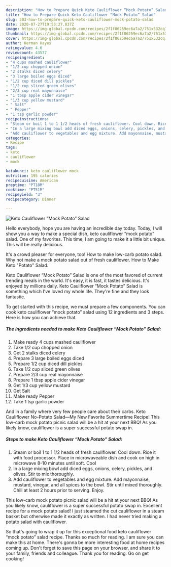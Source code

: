 ```yaml
---
description: "How to Prepare Quick Keto Cauliflower “Mock Potato” Salad"
title: "How to Prepare Quick Keto Cauliflower “Mock Potato” Salad"
slug: 503-how-to-prepare-quick-keto-cauliflower-mock-potato-salad
date: 2020-07-27T19:53:27.837Z
image: https://img-global.cpcdn.com/recipes/2f1f86259ec6a7a2/751x532cq70/keto-cauliflower-mock-potato-salad-recipe-main-photo.jpg
thumbnail: https://img-global.cpcdn.com/recipes/2f1f86259ec6a7a2/751x532cq70/keto-cauliflower-mock-potato-salad-recipe-main-photo.jpg
cover: https://img-global.cpcdn.com/recipes/2f1f86259ec6a7a2/751x532cq70/keto-cauliflower-mock-potato-salad-recipe-main-photo.jpg
author: Herman Hayes
ratingvalue: 4.6
reviewcount: 43577
recipeingredient:
- "4 cups mashed cauliflower"
- "1/2 cup chopped onion"
- "2 stalks diced celery"
- "3 large boiled eggs diced"
- "1/2 cup diced dill pickles"
- "1/2 cup sliced green olives"
- "2/3 cup real mayonnaise"
- "1 tbsp apple cider vinegar"
- "1/3 cup yellow mustard"
- " Salt"
- " Pepper"
- "1 tsp garlic powder"
recipeinstructions:
- "Steam or boil 1 to 1 1/2 heads of fresh cauliflower. Cool down. Rice it with food processor. Place in microwaveable dish and cook on high in microwave 8-10 minutes until soft. Cool"
- "In a large mixing bowl add diced eggs, onions, celery, pickles, and olives. Stir to mix thoroughly."
- "Add cauliflower to vegetables and egg mixture. Add mayonnaise, mustard, vinegar, and all spices to the bowl. Stir until mixed thoroughly. Chill at least 2 hours prior to serving. Enjoy."
categories:
- Recipe
tags:
- keto
- cauliflower
- mock

katakunci: keto cauliflower mock 
nutrition: 195 calories
recipecuisine: American
preptime: "PT18M"
cooktime: "PT51M"
recipeyield: "3"
recipecategory: Dinner

---
```



![Keto Cauliflower “Mock Potato” Salad](https://img-global.cpcdn.com/recipes/2f1f86259ec6a7a2/751x532cq70/keto-cauliflower-mock-potato-salad-recipe-main-photo.jpg)

Hello everybody, hope you are having an incredible day today. Today, I will show you a way to make a special dish, keto cauliflower “mock potato” salad. One of my favorites. This time, I am going to make it a little bit unique. This will be really delicious.

It&#39;s a crowd pleaser for everyone, too! How to make low-carb potato salad. Why not make a mock potato salad out of fresh cauliflower. How to Make Keto &#34;Potato&#34; Salad.

Keto Cauliflower “Mock Potato” Salad is one of the most favored of current trending meals in the world. It's easy, it is fast, it tastes delicious. It's enjoyed by millions daily. Keto Cauliflower “Mock Potato” Salad is something which I've loved my whole life. They're fine and they look fantastic.


To get started with this recipe, we must prepare a few components. You can cook keto cauliflower “mock potato” salad using 12 ingredients and 3 steps. Here is how you can achieve that.

<!--inarticleads1-->

##### The ingredients needed to make Keto Cauliflower “Mock Potato” Salad:

1. Make ready 4 cups mashed cauliflower
1. Take 1/2 cup chopped onion
1. Get 2 stalks diced celery
1. Prepare 3 large boiled eggs diced
1. Prepare 1/2 cup diced dill pickles
1. Take 1/2 cup sliced green olives
1. Prepare 2/3 cup real mayonnaise
1. Prepare 1 tbsp apple cider vinegar
1. Get 1/3 cup yellow mustard
1. Get  Salt
1. Make ready  Pepper
1. Take 1 tsp garlic powder


And in a family where very few people care about their carbs. Keto Cauliflower No-Potato Salad—My New Favorite Summertime Recipe! This low-carb mock potato picnic salad will be a hit at your next BBQ! As you likely know, cauliflower is a super successful potato swap in. 

<!--inarticleads2-->

##### Steps to make Keto Cauliflower “Mock Potato” Salad:

1. Steam or boil 1 to 1 1/2 heads of fresh cauliflower. Cool down. Rice it with food processor. Place in microwaveable dish and cook on high in microwave 8-10 minutes until soft. Cool
1. In a large mixing bowl add diced eggs, onions, celery, pickles, and olives. Stir to mix thoroughly.
1. Add cauliflower to vegetables and egg mixture. Add mayonnaise, mustard, vinegar, and all spices to the bowl. Stir until mixed thoroughly. Chill at least 2 hours prior to serving. Enjoy.


This low-carb mock potato picnic salad will be a hit at your next BBQ! As you likely know, cauliflower is a super successful potato swap in. Excellent recipe for a mock potato salad! I just steamed the cut cauliflower in a steam basket but otherwise made it exactly as written. I had never tried making a potato salad with cauliflower. 

So that's going to wrap it up for this exceptional food keto cauliflower “mock potato” salad recipe. Thanks so much for reading. I am sure you can make this at home. There's gonna be more interesting food at home recipes coming up. Don't forget to save this page on your browser, and share it to your family, friends and colleague. Thank you for reading. Go on get cooking!

